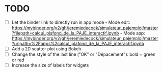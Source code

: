# TODO

- [ ] Let the binder link to directly run in app mode
      - Mode edit: https://mybinder.org/v2/gh/jeremiedecock/simulateur_pajemploi/master?filepath=calcul_plafond_de_la_PAJE_interactif.ipynb
      - Mode app:  https://mybinder.org/v2/gh/jeremiedecock/simulateur_pajemploi/master?urlpath=%2Fapps%2calcul_plafond_de_la_PAJE_interactif.ipynb
- [ ] Add a 2D scatter plot using Bokeh
- [ ] Change the style of the last line ("OK" or "Dépacement"): bold + green or red
- [ ] Increase the size of labels for widgets
